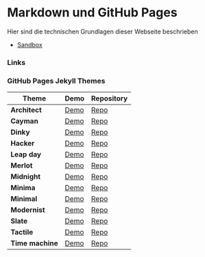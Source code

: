 # Markdown und GitHub Pages

Hier sind die technischen Grundlagen dieser Webseite beschrieben

- [Sandbox](pages/sandbox.md)

### Links



### GitHub Pages Jekyll Themes

Theme | Demo | Repository
------|------|-----------
**Architect** | [Demo](https://pages-themes.github.io/architect) | [Repo](https://github.com/pages-themes/architect)
**Cayman** | [Demo](https://pages-themes.github.io/cayman) | [Repo](https://github.com/pages-themes/cayman)
**Dinky** | [Demo](https://pages-themes.github.io/dinky) | [Repo](https://github.com/pages-themes/dinky)
**Hacker** | [Demo](https://pages-themes.github.io/hacker) | [Repo](https://github.com/pages-themes/hacker)
**Leap day** | [Demo](https://pages-themes.github.io/leap-day) | [Repo](https://github.com/pages-themes/leap-day)
**Merlot** | [Demo](https://pages-themes.github.io/merlot) | [Repo](https://github.com/pages-themes/merlot)
**Midnight** | [Demo](https://pages-themes.github.io/midnight) | [Repo](https://github.com/pages-themes/midnight)
**Minima** | [Demo](https://github.com/jekyll/minima) | [Repo](https://github.com/jekyll/minima)
**Minimal** | [Demo](https://pages-themes.github.io/minimal) | [Repo](https://github.com/pages-themes/minimal)
**Modernist** | [Demo](https://pages-themes.github.io/modernist/) | [Repo](https://github.com/pages-themes/modernist)
**Slate** | [Demo](https://pages-themes.github.io/slate) | [Repo](https://github.com/pages-themes/slate)
**Tactile** | [Demo](https://pages-themes.github.io/tactile) | [Repo](https://github.com/pages-themes/tactile)
**Time machine** | [Demo](https://pages-themes.github.io/time-machine) | [Repo](https://github.com/pages-themes/time-machine)